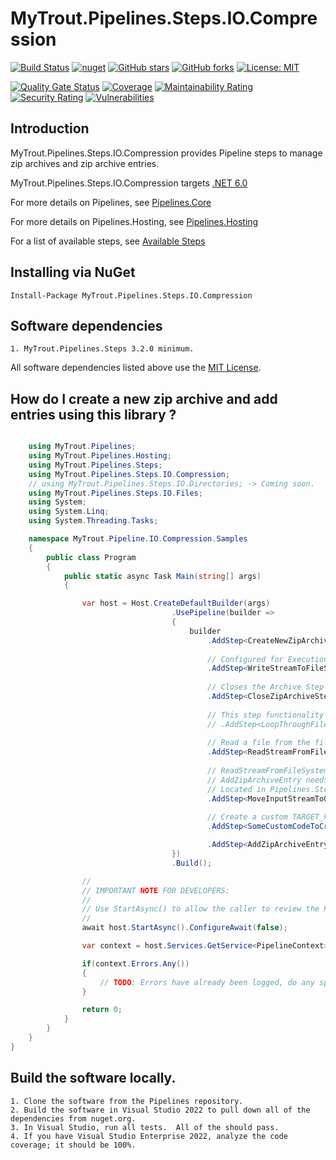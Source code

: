 # MyTrout.Pipelines.Steps.IO.Compression

[![Build Status](https://github.com/mytrout/Pipelines/actions/workflows/build-pipelines-steps-io-compression.yaml/badge.svg)](https://github.com/mytrout/Pipelines/actions/workflows/build-pipelines-steps-io-compression.yaml)
[![nuget](https://buildstats.info/nuget/MyTrout.Pipelines.Steps.IO.Compression?includePreReleases=true)](https://www.nuget.org/packages/MyTrout.Pipelines.Steps.IO.Compression/)
[![GitHub stars](https://img.shields.io/github/stars/mytrout/Pipelines.svg)](https://github.com/mytrout/Pipelines/stargazers)
[![GitHub forks](https://img.shields.io/github/forks/mytrout/Pipelines.svg)](https://github.com/mytrout/Pipelines/network)
[![License: MIT](https://img.shields.io/github/license/mytrout/Pipelines.svg)](https://licenses.nuget.org/MIT)

[![Quality Gate Status](https://sonarcloud.io/api/project_badges/measure?project=Pipelines.Steps.IO.Compression&metric=alert_status)](https://sonarcloud.io/dashboard?id=Pipelines.Steps.IO.Compression)
[![Coverage](https://sonarcloud.io/api/project_badges/measure?project=Pipelines.Steps.IO.Compression&metric=coverage)](https://sonarcloud.io/dashboard?id=Pipelines.Steps.IO.Compression)
[![Maintainability Rating](https://sonarcloud.io/api/project_badges/measure?project=Pipelines.Steps.IO.Compression&metric=sqale_rating)](https://sonarcloud.io/dashboard?id=Pipelines.Steps.IO.Compression)
[![Security Rating](https://sonarcloud.io/api/project_badges/measure?project=Pipelines.Steps.IO.Compression&metric=security_rating)](https://sonarcloud.io/dashboard?id=Pipelines.Steps.IO.Compression)
[![Vulnerabilities](https://sonarcloud.io/api/project_badges/measure?project=Pipelines.Steps.IO.Compression&metric=vulnerabilities)](https://sonarcloud.io/dashboard?id=Pipelines.Steps.IO.Compression)

## Introduction

MyTrout.Pipelines.Steps.IO.Compression provides Pipeline steps to manage zip archives and zip archive entries.

MyTrout.Pipelines.Steps.IO.Compression targets [.NET 6.0](https://dotnet.microsoft.com/download/dotnet/6.0)

For more details on Pipelines, see [Pipelines.Core](../../Core/README.md)

For more details on Pipelines.Hosting, see [Pipelines.Hosting](../../Hosting/README.md)

For a list of available steps, see [Available Steps](../README.md)

## Installing via NuGet

    Install-Package MyTrout.Pipelines.Steps.IO.Compression

## Software dependencies

    1. MyTrout.Pipelines.Steps 3.2.0 minimum.

All software dependencies listed above use the [MIT License](https://licenses.nuget.org/MIT).

## How do I create a new zip archive and add entries using this library ?

```csharp

    using MyTrout.Pipelines;
    using MyTrout.Pipelines.Hosting;
    using MyTrout.Pipelines.Steps;
    using MyTrout.Pipelines.Steps.IO.Compression;
    // using MyTrout.Pipelines.Steps.IO.Directories; -> Coming soon.
    using MyTrout.Pipelines.Steps.IO.Files;
    using System;
    using System.Linq;
    using System.Threading.Tasks;

    namespace MyTrout.Pipeline.IO.Compression.Samples
    {
        public class Program
        {
            public static async Task Main(string[] args)
            {

                var host = Host.CreateDefaultBuilder(args)
                                    .UsePipeline(builder => 
                                    {
                                        builder
                                            .AddStep<CreateNewZipArchiveStep>()
                                            
                                            // Configured for ExecutionTimings.After only to force the step to write (on the Response side).
                                            .AddStep<WriteStreamToFileSystemStep>()
                                            
                                            // Closes the Archive Step so the OUTPUT_STREAM is populated (on the Response side)
                                            .AddStep<CloseZipArchiveStep>()
                                            
                                            // This step functionality add each file one at a time to an INPUT_STREAM. (coming soon as Steps.IO.Directories)
                                            // .AddStep<LoopThroughFilesInDirectoryStep>()
                                            
                                            // Read a file from the file system into the INPUT_STREAM.
                                            .AddStep<ReadStreamFromFileSystem>()
                                            
                                            // ReadStreamFromFileSystem names the Stream INPUT_STREAM.
                                            // AddZipArchiveEntry needs the Stream named OUTPUT_STREAM.
                                            // Located in Pipelines.Steps
                                            .AddStep<MoveInputStreamToOutputStream>() 
                                            
                                            // Create a custom TARGET_FILE PipelineContext.Item to enable the ZipArchive entry to be named.
                                            .AddStep<SomeCustomCodeToCreateTheNameOfTheEntry()

                                            .AddStep<AddZipArchiveEntryStep>();
                                    })
                                    .Build();

                //
                // IMPORTANT NOTE FOR DEVELOPERS:
                // 
                // Use StartAsync() to allow the caller to review the PipelineContext after execution.
                //
                await host.StartAsync().ConfigureAwait(false);

                var context = host.Services.GetService<PipelineContext>();

                if(context.Errors.Any())
                {
                    // TODO: Errors have already been logged, do any special error processing here.
                }

                return 0;
            }
        }
    }
}

```

## Build the software locally.
    1. Clone the software from the Pipelines repository.
    2. Build the software in Visual Studio 2022 to pull down all of the dependencies from nuget.org.
    3. In Visual Studio, run all tests.  All of the should pass.
    4. If you have Visual Studio Enterprise 2022, analyze the code coverage; it should be 100%.
